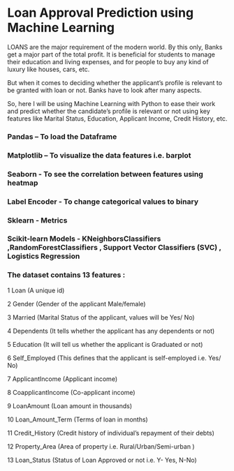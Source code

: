 # Loan Approval Prediction using Machine Learning

LOANS are the major requirement of the modern world. By this only, Banks get a major part of the total profit.
It is beneficial for students to manage their education and living expenses, and for people to buy any kind of luxury like houses, cars, etc.

But when it comes to deciding whether the applicant’s profile is relevant to be granted with loan or not. Banks have to look after many aspects.

So, here I will be using Machine Learning with Python to ease their work and predict whether the candidate’s
profile is relevant or not using key features like Marital Status, Education, Applicant Income, Credit History, etc.

### Pandas – To load the Dataframe

### Matplotlib – To visualize the data features i.e. barplot

### Seaborn - To see the correlation between features using heatmap

### Label Encoder - To change categorical values to binary 

### Sklearn - Metrics 

### Scikit-learn Models - KNeighborsClassifiers ,RandomForestClassifiers , Support Vector Classifiers (SVC) , Logistics Regression

### The dataset contains 13 features : 

1	Loan	(A unique id)

2	Gender	(Gender of the applicant Male/female)

3	Married	  (Marital Status of the applicant, values will be Yes/ No)

4	Dependents	(It tells whether the applicant has any dependents or not)

5	Education	(It will tell us whether the applicant is Graduated or not)

6	Self_Employed	(This defines that the applicant is self-employed i.e. Yes/ No)

7	ApplicantIncome	(Applicant income)

8	CoapplicantIncome	(Co-applicant income)

9	LoanAmount	(Loan amount in thousands)

10	Loan_Amount_Term	(Terms of loan in months)

11	Credit_History	(Credit history of individual’s repayment of their debts)

12	Property_Area  (Area of property i.e. Rural/Urban/Semi-urban )

13	Loan_Status	(Status of Loan Approved or not i.e. Y- Yes, N-No) 
